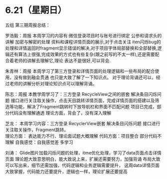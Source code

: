 # 6.21（星期日）
五组
第三期周报总结：

罗浩毅：周报
本周学习的内容有:微信登录项目时与账号进行绑定 公参和请求头的讲解 加密与解密的处理 资料和课程详情页面的展示,对于点击关注 iten闪烁bug的处理和详情返回时fragment显示错误的解决,对于项目字体局部替换和全部替换,逻辑还有算法上很强,完成效果的方式也有些复杂(跟之前写的不太一样),还是需要配合着老师的讲解去理解它,理论 表达不是很好,可以背会.

朱青林：周报
本周学习了第三方登录和详情页面的处理逻辑和一些布局的配合使用，没有做到融会贯通  也只是大致了解了一下知识点。
   对于理论背诵还可以，经过老师的讲解分析对理论知识点可以理解背诵。
 

陈志：周报
本教学周学习了：三方登录 RecycleView之间的嵌套  解决条目闪烁问题  接口进行关注取关操作，点击天目跳转详情页面，完成详情页面的搭建以及筛选等功能，解决了Fragment跳转时下放导航栏和界面不匹配问题
项目已完成，部分代码没有理解通透
理论方面，背会了，没有深入理解

芝龙：
本周学习内容：三方登录 RecyclerView嵌套  解决条目闪烁问题  接口进行关注取关操作，Fragment跳转。  
理论方面： 表达能力不行、理论面试题大概理解
代码方面：项目整合  部分代码不理解 
自我感觉：自我感觉差 多学习


刘涛：  Glide图片加载闪烁问题的处理，itme优化处理，学习了data页面点击详情页面  理论题大致意思明白，能大致说上来，扩展还需要努力，加强背诵  布局大致可以写出来，细节还需加强，代码逻辑和业务逻辑需要提升， 这周data详情页面大致掌握，代码能力还要提升，逻辑也一样，理论扩展还要提高




